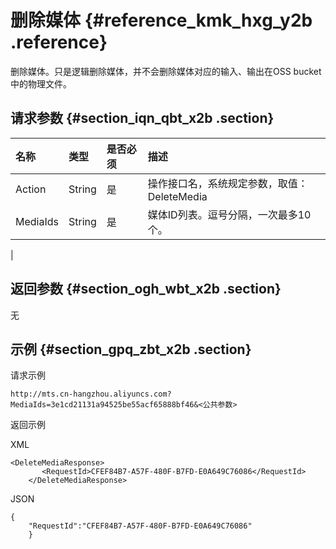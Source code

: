 # 删除媒体 {#reference_kmk_hxg_y2b .reference}

删除媒体。只是逻辑删除媒体，并不会删除媒体对应的输入、输出在OSS bucket中的物理文件。

## 请求参数 {#section_iqn_qbt_x2b .section}

|名称|类型|是否必须|描述|
|:-|:-|:---|:-|
|Action|String|是|操作接口名，系统规定参数，取值：DeleteMedia|
|MediaIds|String|是|媒体ID列表。逗号分隔，一次最多10个。

|

## 返回参数 {#section_ogh_wbt_x2b .section}

无

## 示例 {#section_gpq_zbt_x2b .section}

请求示例

```
http://mts.cn-hangzhou.aliyuncs.com?MediaIds=3e1cd21131a94525be55acf65888bf46&<公共参数>
```

返回示例

XML

```
<DeleteMediaResponse>
       <RequestId>CFEF84B7-A57F-480F-B7FD-E0A649C76086</RequestId>
    </DeleteMediaResponse>
```

JSON

```
{
    "RequestId":"CFEF84B7-A57F-480F-B7FD-E0A649C76086"
    }
```

